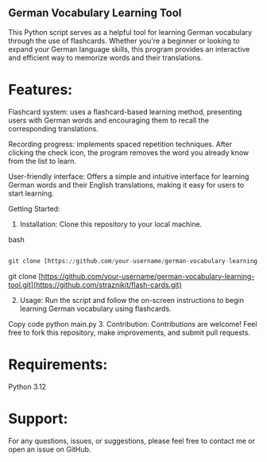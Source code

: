 ## German Vocabulary Learning Tool
This Python script serves as a helpful tool for learning German vocabulary through the use of flashcards. Whether you're a beginner or looking to expand your German language skills, this program provides an interactive and efficient way to memorize words and their translations.

# Features:
Flashcard system: uses a flashcard-based learning method, presenting users with German words and encouraging them to recall the corresponding translations.

Recording progress: implements spaced repetition techniques. After clicking the check icon, the program removes the word you already know from the list to learn.

User-friendly interface: Offers a simple and intuitive interface for learning German words and their English translations, making it easy for users to start learning.

Getting Started:
1. Installation: Clone this repository to your local machine.

bash
```python

git clone [https://github.com/your-username/german-vocabulary-learning-tool.git](https://github.com/straznikit/flash-cards.git)

```
git clone [https://github.com/your-username/german-vocabulary-learning-tool.git](https://github.com/straznikit/flash-cards.git)

2. Usage: Run the script and follow the on-screen instructions to begin learning German vocabulary using flashcards.

Copy code
python main.py
3. Contribution: Contributions are welcome! Feel free to fork this repository, make improvements, and submit pull requests.

# Requirements:
Python 3.12

# Support:
For any questions, issues, or suggestions, please feel free to contact me or open an issue on GitHub.
